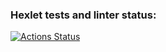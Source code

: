 ### Hexlet tests and linter status:
[![Actions Status](https://github.com/Nazver/frontend-project-46/actions/workflows/hexlet-check.yml/badge.svg)](https://github.com/Nazver/frontend-project-46/actions)